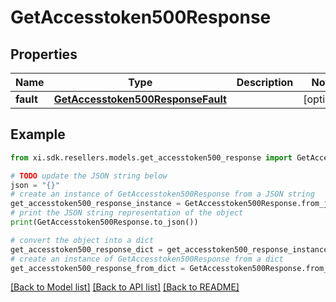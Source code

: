 # GetAccesstoken500Response


## Properties

Name | Type | Description | Notes
------------ | ------------- | ------------- | -------------
**fault** | [**GetAccesstoken500ResponseFault**](GetAccesstoken500ResponseFault.md) |  | [optional] 

## Example

```python
from xi.sdk.resellers.models.get_accesstoken500_response import GetAccesstoken500Response

# TODO update the JSON string below
json = "{}"
# create an instance of GetAccesstoken500Response from a JSON string
get_accesstoken500_response_instance = GetAccesstoken500Response.from_json(json)
# print the JSON string representation of the object
print(GetAccesstoken500Response.to_json())

# convert the object into a dict
get_accesstoken500_response_dict = get_accesstoken500_response_instance.to_dict()
# create an instance of GetAccesstoken500Response from a dict
get_accesstoken500_response_from_dict = GetAccesstoken500Response.from_dict(get_accesstoken500_response_dict)
```
[[Back to Model list]](../README.md#documentation-for-models) [[Back to API list]](../README.md#documentation-for-api-endpoints) [[Back to README]](../README.md)


